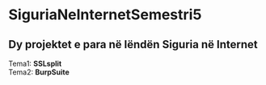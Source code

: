 # SiguriaNeInternetSemestri5

## Dy projektet e para në lëndën Siguria në Internet
Tema1: **SSLsplit**
<br /> Tema2: **BurpSuite**
